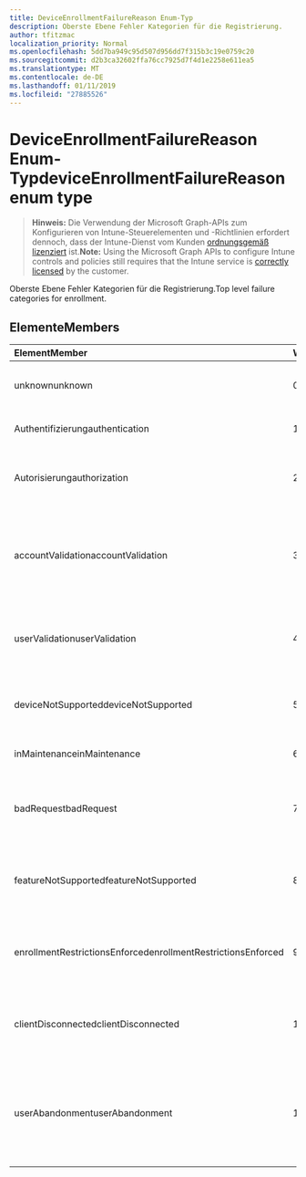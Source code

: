 ```yaml
---
title: DeviceEnrollmentFailureReason Enum-Typ
description: Oberste Ebene Fehler Kategorien für die Registrierung.
author: tfitzmac
localization_priority: Normal
ms.openlocfilehash: 5dd7ba949c95d507d956dd7f315b3c19e0759c20
ms.sourcegitcommit: d2b3ca32602ffa76cc7925d7f4d1e2258e611ea5
ms.translationtype: MT
ms.contentlocale: de-DE
ms.lasthandoff: 01/11/2019
ms.locfileid: "27885526"
---
```

# <a name="deviceenrollmentfailurereason-enum-type"></a><span data-ttu-id="34c7e-103">DeviceEnrollmentFailureReason Enum-Typ</span><span class="sxs-lookup"><span data-stu-id="34c7e-103">deviceEnrollmentFailureReason enum type</span></span>

> <span data-ttu-id="34c7e-104">**Hinweis:** Die Verwendung der Microsoft Graph-APIs zum Konfigurieren von Intune-Steuerelementen und -Richtlinien erfordert dennoch, dass der Intune-Dienst vom Kunden [ordnungsgemäß lizenziert](https://go.microsoft.com/fwlink/?linkid=839381) ist.</span><span class="sxs-lookup"><span data-stu-id="34c7e-104">**Note:** Using the Microsoft Graph APIs to configure Intune controls and policies still requires that the Intune service is [correctly licensed](https://go.microsoft.com/fwlink/?linkid=839381) by the customer.</span></span>

<span data-ttu-id="34c7e-105">Oberste Ebene Fehler Kategorien für die Registrierung.</span><span class="sxs-lookup"><span data-stu-id="34c7e-105">Top level failure categories for enrollment.</span></span>
## <a name="members"></a><span data-ttu-id="34c7e-106">Elemente</span><span class="sxs-lookup"><span data-stu-id="34c7e-106">Members</span></span>
|<span data-ttu-id="34c7e-107">Element</span><span class="sxs-lookup"><span data-stu-id="34c7e-107">Member</span></span>|<span data-ttu-id="34c7e-108">Wert</span><span class="sxs-lookup"><span data-stu-id="34c7e-108">Value</span></span>|<span data-ttu-id="34c7e-109">Beschreibung</span><span class="sxs-lookup"><span data-stu-id="34c7e-109">Description</span></span>|
|:---|:---|:---|
|<span data-ttu-id="34c7e-110">unknown</span><span class="sxs-lookup"><span data-stu-id="34c7e-110">unknown</span></span>|<span data-ttu-id="34c7e-111">0</span><span class="sxs-lookup"><span data-stu-id="34c7e-111">0</span></span>|<span data-ttu-id="34c7e-112">Der Standardwert, Fehlerursache ist unbekannt.</span><span class="sxs-lookup"><span data-stu-id="34c7e-112">Default value, failure reason is unknown.</span></span>|
|<span data-ttu-id="34c7e-113">Authentifizierung</span><span class="sxs-lookup"><span data-stu-id="34c7e-113">authentication</span></span>|<span data-ttu-id="34c7e-114">1</span><span class="sxs-lookup"><span data-stu-id="34c7e-114">1</span></span>|<span data-ttu-id="34c7e-115">Fehler bei der Authentifizierung</span><span class="sxs-lookup"><span data-stu-id="34c7e-115">Authentication failed</span></span>|
|<span data-ttu-id="34c7e-116">Autorisierung</span><span class="sxs-lookup"><span data-stu-id="34c7e-116">authorization</span></span>|<span data-ttu-id="34c7e-117">2</span><span class="sxs-lookup"><span data-stu-id="34c7e-117">2</span></span>|<span data-ttu-id="34c7e-118">Anruf wurde authentifiziert, jedoch nicht autorisiert, registrieren.</span><span class="sxs-lookup"><span data-stu-id="34c7e-118">Call was authenticated, but not authorized to enroll.</span></span>|
|<span data-ttu-id="34c7e-119">accountValidation</span><span class="sxs-lookup"><span data-stu-id="34c7e-119">accountValidation</span></span>|<span data-ttu-id="34c7e-120">3</span><span class="sxs-lookup"><span data-stu-id="34c7e-120">3</span></span>|<span data-ttu-id="34c7e-121">Fehler beim Überprüfen von des Kontos für die Registrierung.</span><span class="sxs-lookup"><span data-stu-id="34c7e-121">Failed to validate the account for enrollment.</span></span> <span data-ttu-id="34c7e-122">(Konto blockiert, Registrierung nicht aktiviert)</span><span class="sxs-lookup"><span data-stu-id="34c7e-122">(Account blocked, enrollment not enabled)</span></span>|
|<span data-ttu-id="34c7e-123">userValidation</span><span class="sxs-lookup"><span data-stu-id="34c7e-123">userValidation</span></span>|<span data-ttu-id="34c7e-124">4</span><span class="sxs-lookup"><span data-stu-id="34c7e-124">4</span></span>|<span data-ttu-id="34c7e-125">Benutzer konnte nicht überprüft werden.</span><span class="sxs-lookup"><span data-stu-id="34c7e-125">User could not be validated.</span></span> <span data-ttu-id="34c7e-126">(Benutzer ist nicht vorhanden, fehlende Lizenz)</span><span class="sxs-lookup"><span data-stu-id="34c7e-126">(User does not exist, missing license)</span></span>|
|<span data-ttu-id="34c7e-127">deviceNotSupported</span><span class="sxs-lookup"><span data-stu-id="34c7e-127">deviceNotSupported</span></span>|<span data-ttu-id="34c7e-128">5</span><span class="sxs-lookup"><span data-stu-id="34c7e-128">5</span></span>|<span data-ttu-id="34c7e-129">Gerät ist nicht für die Verwaltung von mobilen Geräten unterstützt.</span><span class="sxs-lookup"><span data-stu-id="34c7e-129">Device is not supported for mobile device management.</span></span>|
|<span data-ttu-id="34c7e-130">inMaintenance</span><span class="sxs-lookup"><span data-stu-id="34c7e-130">inMaintenance</span></span>|<span data-ttu-id="34c7e-131">6</span><span class="sxs-lookup"><span data-stu-id="34c7e-131">6</span></span>|<span data-ttu-id="34c7e-132">Konto ist in der Wartung.</span><span class="sxs-lookup"><span data-stu-id="34c7e-132">Account is in maintenance.</span></span>|
|<span data-ttu-id="34c7e-133">badRequest</span><span class="sxs-lookup"><span data-stu-id="34c7e-133">badRequest</span></span>|<span data-ttu-id="34c7e-134">7</span><span class="sxs-lookup"><span data-stu-id="34c7e-134">7</span></span>|<span data-ttu-id="34c7e-135">Client gesendet eine Anforderung, die nicht vom Dienst verstanden/unterstützt wird.</span><span class="sxs-lookup"><span data-stu-id="34c7e-135">Client sent a request that is not understood/supported by the service.</span></span>|
|<span data-ttu-id="34c7e-136">featureNotSupported</span><span class="sxs-lookup"><span data-stu-id="34c7e-136">featureNotSupported</span></span>|<span data-ttu-id="34c7e-137">8</span><span class="sxs-lookup"><span data-stu-id="34c7e-137">8</span></span>|<span data-ttu-id="34c7e-138">Features, die durch diese Registrierung verwendet werden für dieses Konto nicht unterstützt.</span><span class="sxs-lookup"><span data-stu-id="34c7e-138">Feature(s) used by this enrollment are not supported for this account.</span></span>|
|<span data-ttu-id="34c7e-139">enrollmentRestrictionsEnforced</span><span class="sxs-lookup"><span data-stu-id="34c7e-139">enrollmentRestrictionsEnforced</span></span>|<span data-ttu-id="34c7e-140">9</span><span class="sxs-lookup"><span data-stu-id="34c7e-140">9</span></span>|<span data-ttu-id="34c7e-141">Registrierung Einschränkungen durch den Administrator konfiguriert blockiert diese Registrierung.</span><span class="sxs-lookup"><span data-stu-id="34c7e-141">Enrollment restrictions configured by admin blocked this enrollment.</span></span>|
|<span data-ttu-id="34c7e-142">clientDisconnected</span><span class="sxs-lookup"><span data-stu-id="34c7e-142">clientDisconnected</span></span>|<span data-ttu-id="34c7e-143">10</span><span class="sxs-lookup"><span data-stu-id="34c7e-143">10</span></span>|<span data-ttu-id="34c7e-144">Client ein Timeout aufgetreten, oder die Registrierung mithilfe des Endbenutzers abgebrochen wurde.</span><span class="sxs-lookup"><span data-stu-id="34c7e-144">Client timed out or enrollment was aborted by enduser.</span></span>|
|<span data-ttu-id="34c7e-145">userAbandonment</span><span class="sxs-lookup"><span data-stu-id="34c7e-145">userAbandonment</span></span>|<span data-ttu-id="34c7e-146">11</span><span class="sxs-lookup"><span data-stu-id="34c7e-146">11</span></span>|<span data-ttu-id="34c7e-147">Registrierung wurde abgebrochen, mithilfe des Endbenutzers.</span><span class="sxs-lookup"><span data-stu-id="34c7e-147">Enrollment was abandoned by enduser.</span></span> <span data-ttu-id="34c7e-148">(Des Endbenutzers Onboarding gestartet, aber nicht in kurzer Zeit abgeschlossen)</span><span class="sxs-lookup"><span data-stu-id="34c7e-148">(Enduser started onboarding but failed to complete it in timely manner)</span></span>|


<!-- {
  "type": "#page.annotation",
  "suppressions": [
    "Warning: Enum deviceEnrollmentFailureReason has some values specified and others unspecified."
  ],
}
-->
